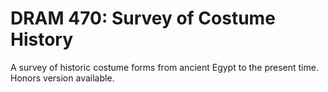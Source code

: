 # DRAM 470: Survey of Costume History

A survey of historic costume forms from ancient Egypt to the present time. Honors version available.